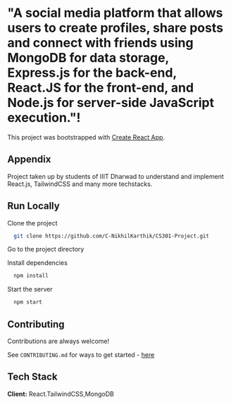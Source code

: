# "A social media platform that allows users to create profiles, share posts and connect with friends using MongoDB for data storage, Express.js for the back-end, React.JS for the front-end, and Node.js for server-side JavaScript execution."!

This project was bootstrapped with [Create React App](https://github.com/facebook/create-react-app).

## Appendix

Project taken up by students of IIIT Dharwad to understand and implement React.js, TailwindCSS and many more techstacks.

## Run Locally

Clone the project

```bash
  git clone https://github.com/C-NikhilKarthik/CS301-Project.git
```

Go to the project directory

Install dependencies

```bash
  npm install
```

Start the server

```bash
  npm start
```

## Contributing

Contributions are always welcome!

See `CONTRIBUTING.md` for ways to get started - [here](https://github.com/C-NikhilKarthik/CS301-Project/main/CONTRIBUTING.md)

## Tech Stack

**Client:** React.TailwindCSS,MongoDB
